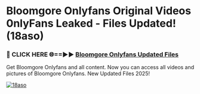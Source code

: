 # Bloomgore Onlyfans Original Videos 0nlyFans Leaked - Files Updated! (18aso)

<h3>🔴 CLICK HERE 🌐==►► <a href="https://tinyurl.com/ehrbuxhb" rel="nofollow">Bloomgore Onlyfans Updated Files</a></h3>

Get Bloomgore Onlyfans and all content. Now you can access all videos and pictures of Bloomgore Onlyfans. New Updated Files 2025!

[![18aso](https://i.imgur.com/lVYEuWS.gif)](https://tinyurl.com/ehrbuxhb)
